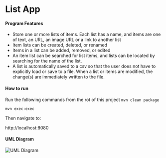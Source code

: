 # List App
#### Program Features
- Store one or more lists of items. Each list has a name, and items are one of text, an URL, an image URL or a link to another list
- Item lists can be created, deleted, or renamed
- Items in a list can be added, removed, or edited
- An item list can be searched for list items, and lists can be located by searching for
the name of the list.
- A list is automatically saved to a csv so that the user does not have to explicitly load
or save to a file. When a list or items are modified, the change(s) are immediately written to the file.

#### How to run
Run the following commands from the rot of this project
`mvn clean package`  

`mvn exec:exec`  

Then navigate to:  

http://localhost:8080

#### UML Diagram
![UML Diagram](https://user-images.githubusercontent.com/10476170/142769685-7867be06-9e7b-436d-a34f-1a44309d0902.png)
